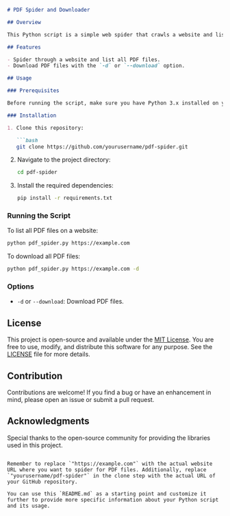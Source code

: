 ```markdown
# PDF Spider and Downloader

## Overview

This Python script is a simple web spider that crawls a website and lists all the PDF files it finds. Additionally, it provides an option to download these PDF files.

## Features

- Spider through a website and list all PDF files.
- Download PDF files with the `-d` or `--download` option.

## Usage

### Prerequisites

Before running the script, make sure you have Python 3.x installed on your system.

### Installation

1. Clone this repository:

   ```bash
   git clone https://github.com/yourusername/pdf-spider.git
   ```

2. Navigate to the project directory:

   ```bash
   cd pdf-spider
   ```

3. Install the required dependencies:

   ```bash
   pip install -r requirements.txt
   ```

### Running the Script

To list all PDF files on a website:

```bash
python pdf_spider.py https://example.com
```

To download all PDF files:

```bash
python pdf_spider.py https://example.com -d
```

### Options

- `-d` or `--download`: Download PDF files.

## License

This project is open-source and available under the [MIT License](LICENSE). You are free to use, modify, and distribute this software for any purpose. See the [LICENSE](LICENSE) file for more details.

## Contribution

Contributions are welcome! If you find a bug or have an enhancement in mind, please open an issue or submit a pull request.

## Acknowledgments

Special thanks to the open-source community for providing the libraries used in this project.

```

Remember to replace `"https://example.com"` with the actual website URL where you want to spider for PDF files. Additionally, replace `"yourusername/pdf-spider"` in the clone step with the actual URL of your GitHub repository.

You can use this `README.md` as a starting point and customize it further to provide more specific information about your Python script and its usage.